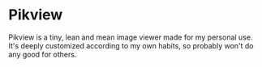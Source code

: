 # Pikview

Pikview is a tiny, lean and mean image viewer made for my personal use. It's deeply customized according to my own habits, so probably won't do any good for others.
